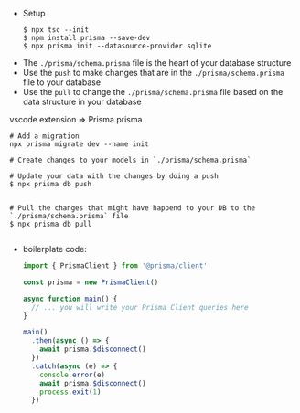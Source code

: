 
- Setup
  ```shell
  $ npx tsc --init
  $ npm install prisma --save-dev
  $ npx prisma init --datasource-provider sqlite
  ```
- The `./prisma/schema.prisma` file is the heart of your database structure
- Use the `push` to make changes that are in the `./prisma/schema.prisma` file to your database
- Use the `pull` to change the `./prisma/schema.prisma` file based on the data structure in your database



vscode extension => Prisma.prisma



```shell
# Add a migration
npx prisma migrate dev --name init

# Create changes to your models in `./prisma/schema.prisma`

# Update your data with the changes by doing a push
$ npx prisma db push


# Pull the changes that might have happend to your DB to the `./prisma/schema.prisma` file
$ npx prisma db pull


```

- boilerplate code:
  ```ts
  import { PrismaClient } from '@prisma/client'

  const prisma = new PrismaClient()

  async function main() {
    // ... you will write your Prisma Client queries here
  }

  main()
    .then(async () => {
      await prisma.$disconnect()
    })
    .catch(async (e) => {
      console.error(e)
      await prisma.$disconnect()
      process.exit(1)
    })
  ```